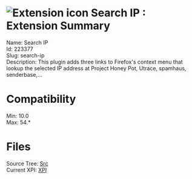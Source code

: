 # ![Extension icon](https://addons.thunderbird.net/user-media/addon_icons/223/223377-64.png?modified=1400593935) Search IP : Extension Summary

Name: Search IP  
Id: 223377  
Slug: search-ip  
Description: This plugin adds three links to Firefox's context menu that lookup the selected IP address at Project Honey Pot, Utrace, spamhaus, senderbase,...
  

# Compatibility
Min: 10.0  
Max: 54.*  

# Files

Source Tree: [Src](C:/Dev/Thunderbird/ThunderKdB/xall/xOther/223377-search-ip/src)  
Current XPI: [XPI](C:/Dev/Thunderbird/ThunderKdB/xall/xOther/223377-search-ip/xpi)  



